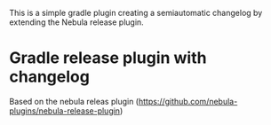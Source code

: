 This is a simple gradle plugin creating a semiautomatic changelog by extending the Nebula release plugin.

# Gradle release plugin with changelog
Based on the nebula releas plugin (https://github.com/nebula-plugins/nebula-release-plugin)

